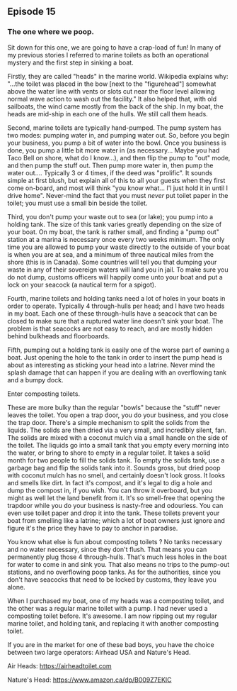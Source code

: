 ## Episode 15

### The one where we poop.

Sit down for this one, we are going to have a crap-load of fun!  In many of my previous stories I referred to marine toilets as both an operational mystery and the first step in sinking a boat.

Firstly, they are called "heads" in the marine world. Wikipedia explains why: "...the toilet was placed in the bow [next to the "figurehead"] somewhat above the water line with vents or slots cut near the floor level allowing normal wave action to wash out the facility."  It also helped that, with old sailboats, the wind came mostly from the back of the ship.  In my boat, the heads are mid-ship in each one of the hulls.  We still call them heads.

Second, marine toilets are typically hand-pumped.  The pump system has two modes: pumping water in, and pumping water out.  So, before you begin your business, you pump a bit of water into the bowl. Once you business is done, you pump a little bit more water in (as necessary...  Maybe you had Taco Bell on shore, what do I know...), and then flip the pump to "out" mode, and then pump the stuff out.  Then pump more water in, then pump the water out....  Typically 3 or 4 times, if the deed was "prolific".  It sounds simple at first blush, but explain all of this to all your guests when they first come on-board, and most will think "you know what... I'l just hold it in until I drive home". Never-mind the fact that you must *never* put toilet paper in the toilet; you must use a small bin beside the toilet.

Third, you don't pump your waste out to sea (or lake); you pump into a holding tank.  The size of this tank varies greatly depending on the size of your boat.  On my boat, the tank is rather small, and finding a "pump out" station at a marina is necessary once every two weeks minimum.  The only time you are allowed to pump your waste directly to the outside of your boat is when you are at sea, and a minimum of three nautical miles from the shore (this is in Canada).  Some countries will tell you that dumping your waste in any of their sovereign waters will land you in jail. To make sure you do not dump, customs officers will happily come unto your boat and put a lock on your seacock (a nautical term for a spigot).

Fourth, marine toilets and holding tanks need a lot of holes in your boats in order to operate.  Typically 4 through-hulls per head; and I have two heads in my boat.  Each one of these through-hulls have a seacock that can be closed to make sure that a ruptured water line doesn't sink your boat.  The problem is that seacocks are not easy to reach, and are mostly hidden behind bulkheads and floorboards. 

Fifth, pumping out a holding tank is easily one of the worse part of owning a boat.  Just opening the hole to the tank in order to insert the pump head is about as interesting as sticking your head into a latrine. Never mind the splash damage that can happen if you are dealing with an overflowing tank and a bumpy dock.

Enter composting toilets.

These are more bulky than the regular "bowls" because the "stuff" never leaves the toilet. You open a trap door, you do your business, and you close the trap door.  There's a simple mechanism to split the solids from the liquids.  The solids are then dried via a very small, and incredibly silent, fan.  The solids are mixed with a coconut mulch via a small handle on the side of the toilet.  The liquids go into a small tank that you empty every morning into the water, or bring to shore to empty in a regular toilet.  It takes a solid month for two people to fill the solids tank.  To empty the solids tank, use a garbage bag and flip the solids tank into it.  Sounds gross, but dried poop with coconut mulch has no smell, and certainly doesn't look gross. It looks and smells like dirt.  In fact it's compost, and it's legal to dig a hole and dump the compost in, if you wish.  You can throw it overboard, but you might as well let the land benefit from it.  It's so smell-free that opening the trapdoor while you do your business is nasty-free and odourless.  You can even use toilet paper and drop it into the tank. These toilets prevent your boat from smelling like a latrine; which a lot of boat owners just ignore and figure it's the price they have to pay to anchor in paradise.

You know what else is fun about composting toilets ?  No tanks necessary and no water necessary, since they don't flush.  That means you can permanently plug those 4 through-hulls.  That's much less holes in the boat for water to come in and sink you.  That also means no trips to the pump-out stations, and no overflowing poop tanks.  As for the authorities, since you don't have seacocks that need to be locked by customs, they leave you alone.

When I purchased my boat, one of my heads was a composting toilet, and the other was a regular marine toilet with a pump.  I had never used a composting toilet before.  It's awesome.  I am now ripping out my regular marine toilet, and holding tank, and replacing it with another composting toilet.

If you are in the market for one of these bad boys, you have the choice between two large operators: Airhead USA and Nature's Head.

Air Heads: https://airheadtoilet.com

Nature's Head: https://www.amazon.ca/dp/B009Z7EKIC
